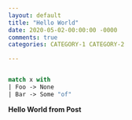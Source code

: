 ```yaml
---
layout: default
title: "Hello World"
date: 2020-05-02-00:00:00 -0000
comments: true
categories: CATEGORY-1 CATEGORY-2

---
```

```fsharp 

match x with
| Foo -> None
| Bar -> Some "of"

```
**Hello World from Post**
